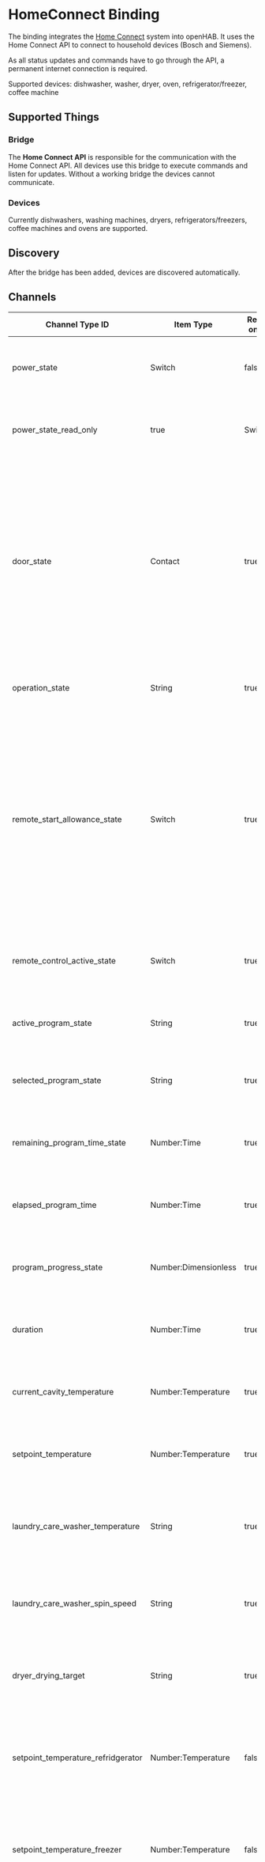 # HomeConnect Binding

The binding integrates the [Home Connect](https://www.home-connect.com/) system into openHAB.
It uses the Home Connect API to connect to household devices (Bosch and Siemens). 

As all status updates and commands have to go through the API, a permanent internet connection is required.

Supported devices: dishwasher, washer, dryer, oven, refrigerator/freezer, coffee machine

## Supported Things

### Bridge

The __Home Connect API__ is responsible for the communication with the Home Connect API. All devices use this bridge to execute commands and listen for updates. Without a working bridge the devices cannot communicate.

### Devices

Currently dishwashers, washing machines, dryers, refrigerators/freezers, coffee machines and ovens are supported.

## Discovery

After the bridge has been added, devices are discovered automatically.


## Channels

| Channel Type ID | Item Type    | Read only | Description  | Available on thing |
| --------------- | ------------ | --------- | ------------ | ------------------ |
| power_state | Switch | false | This setting describes the current power state of the home appliance. | dishwasher | 
| power_state_read_only | true | Switch | This setting describes the current power state of the home appliance (read only). | oven | 
| door_state | Contact | true | This status describes the state of the door of the home appliance. A change of that status is either triggered by the user operating the home appliance locally (i.e. opening/closing door) or automatically by the home appliance (i.e. locking the door). | dishwasher, washer, dryer, oven, refrigerator/freezer, coffeemaker | 
| operation_state | String | true | This status describes the operation state of the home appliance. | dishwasher, washer, dryer, oven, coffeemaker | 
| remote_start_allowance_state | Switch | true  | This status indicates whether the remote program start is enabled. This can happen due to a programmatic change (only disabling), or manually by the user changing the flag locally on the home appliance, or automatically after a certain duration - usually 24 hours. | dishwasher, washer, dryer, oven, coffeemaker | 
| remote_control_active_state | Switch | true  | This status indicates whether the allowance for remote controlling is enabled. | dishwasher, washer, dryer, oven | 
| active_program_state | String | true  | This status describes the active program of the home appliance. | dishwasher, washer, dryer, oven, coffeemaker | 
| selected_program_state | String | true | This status describes the selected program of the home appliance. | dishwasher, washer, dryer, oven, coffeemaker | 
| remaining_program_time_state | Number:Time | true | This status indicates the remaining program time of the home appliance. | dishwasher, washer, dryer, oven | 
| elapsed_program_time | Number:Time | true | This status indicates the elapsed program time of the home appliance. | oven | 
| program_progress_state | Number:Dimensionless | true | This status describes the program progress of the home appliance. | dishwasher, washer, dryer, oven, coffeemaker | 
| duration | Number:Time | true | This status describes the duration of the program of the home appliance. | oven | 
| current_cavity_temperature | Number:Temperature | true | This status describes the current cavity temperature of the home appliance. | oven | 
| setpoint_temperature | Number:Temperature | true | This status describes the setpoint/target temperature of the home appliance. | oven | 
| laundry_care_washer_temperature | String | true | This status describes describes the temperature of the washing program of the home appliance. | washer | 
| laundry_care_washer_spin_speed | String | true | This status defines the spin speed of a washer program of the home appliance. | washer | 
| dryer_drying_target | String | true | This status defines the desired dryness of a program of the home appliance. | dryer | 
| setpoint_temperature_refridgerator | Number:Temperature | false | Target temperature of the refrigerator compartment (Range depends on appliance - common range 2 to 8°C). | refrigerator/freezer | 
| setpoint_temperature_freezer | Number:Temperature | false | Target temperature of the freezer compartment (Range depends on appliance - common range -16 to -24°C). | refrigerator/freezer | 
| super_mode_refrigerator | Switch | true | The setting has no impact on setpoint temperatures but will make the fridge compartment cool to the lowest possible temperature until it is disabled by the manually by the customer or by the HA because of a timeout. | refrigerator/freezer | 
| super_mode_freezer | Switch | true | This setting has no impact on setpoint temperatures but will make the freezer compartment cool to the lowest possible temperature until it is disabled by the manually by the customer or by the home appliance because of a timeout. | refrigerator/freezer | 
            
## Thing Configuration

### Configuring the __Home Connect API__ Bridge


#### Physical appliance

##### 1. Preconditions

1. Please create an account at [Home Connect](https://www.home-connect.com/) and add your physical appliance to your account.
2. Test the connection to your physical appliance via mobile app ([Apple App Store (iOS) ](https://itunes.apple.com/de/app/home-connect-app/id901397789?mt=8) or [Google Play Store (Android)](https://play.google.com/store/apps/details?id=com.bshg.homeconnect.android.release)).

##### 2. Create oAuth2 tokens (Device Flow)

1. Create an account at [https://developer.home-connect.com](https://developer.home-connect.com) and login.
2. Create an application at [https://developer.home-connect.com/applications](https://developer.home-connect.com/applications)
    * _Application ID_: e.g. `openhab-binding`
    * _OAuth Flow_: Device Flow
    * _Home Connect User Account for Testing_: the associated user account email from [Home Connect](https://www.home-connect.com/) **_Please don't use your developer account username_**
3. Now you should see the client id and secret of the application. Please save them for later.
4. Use `curl` or equivalent method to start the authorization. Please replace `[client id]` with your application client id.

Curl call:

```
curl -X POST \
  https://api.home-connect.com/security/oauth/device_authorization \
  -H 'Cache-Control: no-cache' \
  -H 'Content-Type: application/x-www-form-urlencoded' \
  -d 'client_id=[client id]&scope=IdentifyAppliance%20Monitor%20Settings'
```

Response:

```
{
    "expires_in": 300,
    "device_code": "xxxxx-yyy-44fa-ff5-5b82c6348",
    "user_code": "0123-4567",
    "verification_uri": "https://verify.home-connect.com",
    "interval": 5,
    "verification_uri_complete": "https://verify.home-connect.com?user_code=0123-4567"
}
```

Please save the `device_code` and the `verification_uri_complete` for later use.

5. Open the `verification_uri_complete` link in a web browser. You can now login with your [Home Connect](https://www.home-connect.com/) account and grant access. **_Please don't use your developer account credentials**
6. Use `curl` or equivalent method to get the oAuth token. Please replace `[client id]` and `[client secret]` with your application credentials. For `[device code]` use response data from step 4. 

Curl call:

```
curl -X POST \
  https://api.home-connect.com/security/oauth/token \
  -H 'Cache-Control: no-cache' \
  -H 'Content-Type: application/x-www-form-urlencoded' \
  -d 'client_id=[client id]&client_secret=[client secret]&grant_type=device_code&device_code=[device code]'
```

Response:

```
{
    "id_token": "xyz",
    "access_token": "abc",
    "expires_in": 86400,
    "scope": "IdentifyAppliance Monitor Settings",
    "refresh_token": "123456",
    "token_type": "Bearer"
}
```

Please save `refresh_token` for later use in Paper UI. According to the API documentation the token expires if it wasn't used within 2 months. These means once setup, the configuration should work without recreating tokens manually.

##### 3. Setup Paper UI

The Home Connect bridge can be configured in the Paper UI as follows:

1. Go to Inbox > Choose Binding and add a new "HomeConnect Binding".
2. Enter
    * __client id:__ your application client id
    * __client secret:__ your application client secret
    * __simulator:__ false
    * __refresh token:__ token from previous step
3. That's it! Now you can use autodiscovery to add devices.

#### Simulator

The Home Connect developer site allows you to use simulated appliances. You can control them at https://developer.home-connect.com/simulator/dishwasher.

1. Create an account at [https://developer.home-connect.com](https://developer.home-connect.com) and login.
2. Open [https://developer.home-connect.com/applications](https://developer.home-connect.com/applications) and save the client id from the default application: "API Web Client" for later use.
3. Setup bridge at Paper UI
    1. Go to Inbox > Choose Binding and add a new "HomeConnect Binding".
    2. Enter
        * __client id:__ id from 2. step
        * __client secret:__ leave blank
        * __simulator:__ true
        * __refresh token:__ leave blank
    3. That's it! Now you can use autodiscovery to add devices.

## Examples: File based configuration

If you prefer to configure everything via file instead of PaperUI, here are some examples.

### things/homeconnect.things

```
// simulator bridge
Bridge homeconnect:api_bridge:simulator_api_bridge "Home Connect API (Simulator)" [ clientId="1234", simulator=true] {
    // Thing configurations
    Thing dishwasher dishwasher1 "Dishwasher (Simulator)"  [ haId="SIEMENS-HCS02DWH1-6F2FC400C1EA4A" ]
    Thing washer washer1 "Washer (Simulator)"  [ haId="SIEMENS-HCS03WCH1-1F35EC2BE34A0F" ]
    Thing fridgefreezer fridge1 "Fridge Freezer (Simulator)"  [ haId="SIEMENS-HCS05FRF1-7B3FA5EB3D885B" ]
    Thing oven oven1 "Oven (Simulator)"  [ haId="BOSCH-HCS01OVN1-2132B6FA25BA21" ]
    Thing dryer dryer1 "Dryer (Simulator)"  [ haId="BOSCH-HCS04DYR1-3921C766AD5BAF" ]
    Thing coffeemaker coffee1 "Coffee machine (Simulator)"  [ haId="BOSCH-HCS06COM1-2140A8821AE7AB" ]
}

// real device bridge
Bridge homeconnect:api_bridge:api_bridge "Home Connect API" [ clientId="1234", clientSecret="1234", refreshToken="1234", simulator=false] {
    // Thing configurations
    Thing dishwasher siemensdishwasher "Siemens Dishwasher"  [ haId="SIEMENS-SNXXXXXXTE-XXXXXXXXXXBF" ]
}
```

### items/homeconnect.items

```
// dishwasher
Switch                 DishwasherSimulator_PowerState                  "Power State"                       {channel="homeconnect:dishwasher:dishwasher1:power_state"}
Contact                DishwasherSimulator_DoorState                   "Door State"                        {channel="homeconnect:dishwasher:dishwasher1:door_state"}
String                 DishwasherSimulator_OperationState              "Operation State"                   {channel="homeconnect:dishwasher:dishwasher1:operation_state"}
Switch                 DishwasherSimulator_RemoteStartAllowanceState   "Remote Start Allowance State"      {channel="homeconnect:dishwasher:dishwasher1:remote_start_allowance_state"}
Switch                 DishwasherSimulator_RemoteControlActiveState    "Remote Control Activation State"   {channel="homeconnect:dishwasher:dishwasher1:remote_control_active_state"}
String                 DishwasherSimulator_SelectedProgramState        "Selected Program"                  {channel="homeconnect:dishwasher:dishwasher1:selected_program_state"}
String                 DishwasherSimulator_ActiveProgramState          "Active Program"                    {channel="homeconnect:dishwasher:dishwasher1:active_program_state"}
Number:Time            DishwasherSimulator_RemainingProgramTimeState   "Remaining program time"            {channel="homeconnect:dishwasher:dishwasher1:remaining_program_time_state"}
Number:Dimensionless   DishwasherSimulator_ProgramProgressState        "Progress State"                    {channel="homeconnect:dishwasher:dishwasher1:program_progress_state"}

// dryer
Contact                DryerSimulator_DoorState                   "Door State"                        {channel="homeconnect:dryer:dryer1:door_state"}
String                 DryerSimulator_OperationState              "Operation State"                   {channel="homeconnect:dryer:dryer1:operation_state"}
Switch                 DryerSimulator_RemoteStartAllowanceState   "Remote Start Allowance State"      {channel="homeconnect:dryer:dryer1:remote_start_allowance_state"}
Switch                 DryerSimulator_RemoteControlActiveState    "Remote Control Activation State"   {channel="homeconnect:dryer:dryer1:remote_control_active_state"}
String                 DryerSimulator_ActiveProgramState          "Active Program"                    {channel="homeconnect:dryer:dryer1:active_program_state"}
String                 DryerSimulator_SelectedProgramState        "Selected Program"                  {channel="homeconnect:dryer:dryer1:selected_program_state"}
String                 DryerSimulator_DryerDryingTarget           "Drying target"                     {channel="homeconnect:dryer:dryer1:dryer_drying_target"}
Number:Time            DryerSimulator_RemainingProgramTimeState   "Remaining program time"            {channel="homeconnect:dryer:dryer1:remaining_program_time_state"}
Number:Dimensionless   DryerSimulator_ProgramProgressState        "Progress State"                    {channel="homeconnect:dryer:dryer1:program_progress_state"}

// fridge/freezer
Contact              FridgeFreezerSimulator_DoorState                          "Door State"                 {channel="homeconnect:fridgefreezer:fridge1:door_state"}
Number:Temperature   FridgeFreezerSimulator_SetpointTemperatureRefridgerator   "Refrigerator temperature"   {channel="homeconnect:fridgefreezer:fridge1:setpoint_temperature_refridgerator"}
Switch               FridgeFreezerSimulator_SuperModeRefrigerator              "Refrigerator super mode"    {channel="homeconnect:fridgefreezer:fridge1:super_mode_refrigerator"}
Number:Temperature   FridgeFreezerSimulator_SetpointTemperatureFreezer         "Freezer temperature"        {channel="homeconnect:fridgefreezer:fridge1:setpoint_temperature_freezer"}
Switch               FridgeFreezerSimulator_SuperModeFreezer                   "Freezer super mode"         {channel="homeconnect:fridgefreezer:fridge1:super_mode_freezer"}

// oven
Switch                 OvenSimulator_PowerState                     "Power State"                       {channel="homeconnect:oven:oven1:power_state"}
Contact                OvenSimulator_DoorState                      "Door State"                        {channel="homeconnect:oven:oven1:door_state"}
String                 OvenSimulator_OperationState                 "Operation State"                   {channel="homeconnect:oven:oven1:operation_state"}
Switch                 OvenSimulator_RemoteStartAllowanceState      "Remote Start Allowance State"      {channel="homeconnect:oven:oven1:remote_start_allowance_state"}
Switch                 OvenSimulator_RemoteControlActiveState       "Remote Control Activation State"   {channel="homeconnect:oven:oven1:remote_control_active_state"}
String                 OvenSimulator_ActiveProgramState             "Active Program"                    {channel="homeconnect:oven:oven1:active_program_state"}
String                 OvenSimulator_SelectedProgramState           "Selected Program"                  {channel="homeconnect:oven:oven1:selected_program_state"}
Number:Time            OvenSimulator_RemainingProgramTimeState      "Remaining program time"            {channel="homeconnect:oven:oven1:remaining_program_time_state"}
Number:Dimensionless   OvenSimulator_ProgramProgressState           "Progress State"                    {channel="homeconnect:oven:oven1:program_progress_state"}
Number:Temperature     OvenSimulator_OvenCurrentCavityTemperature   "Cavity Temperature"                {channel="homeconnect:oven:oven1:oven_current_cavity_temperature"}
Number:Time            OvenSimulator_ElapsedProgramTime             "Elapsed Program Time"              {channel="homeconnect:oven:oven1:elapsed_program_time"}
Number:Temperature     OvenSimulator_SetpointTemperature            "Setpoint Temperature"              {channel="homeconnect:oven:oven1:setpoint_temperature"}
Number:Time            OvenSimulator_Duration                       "Selected duration"                 {channel="homeconnect:oven:oven1:duration"}

// washer
Contact                WasherSimulator_DoorState                      "Door State"                        {channel="homeconnect:washer:washer1:door_state"}
String                 WasherSimulator_OperationState                 "Operation State"                   {channel="homeconnect:washer:washer1:operation_state"}
Switch                 WasherSimulator_RemoteStartAllowanceState      "Remote Start Allowance State"      {channel="homeconnect:washer:washer1:remote_start_allowance_state"}
Switch                 WasherSimulator_RemoteControlActiveState       "Remote Control Activation State"   {channel="homeconnect:washer:washer1:remote_control_active_state"}
String                 WasherSimulator_ActiveProgramState             "Active Program"                    {channel="homeconnect:washer:washer1:active_program_state"}
String                 WasherSimulator_SelectedProgramState           "Selected Program"                  {channel="homeconnect:washer:washer1:selected_program_state"}
Number:Time            WasherSimulator_RemainingProgramTimeState      "Remaining program time"            {channel="homeconnect:washer:washer1:remaining_program_time_state"}
Number:Dimensionless   WasherSimulator_ProgramProgressState           "Progress State"                    {channel="homeconnect:washer:washer1:program_progress_state"}
String                 WasherSimulator_LaundryCareWasherTemperature   "Washing Program Temperature"       {channel="homeconnect:washer:washer1:laundry_care_washer_temperature"}
String                 WasherSimulator_LaundryCareWasherSpinSpeed     "Spin Speed"                        {channel="homeconnect:washer:washer1:laundry_care_washer_spin_speed"}

// coffee machine
Contact                BOSCHCoffeeMakerSimulatorBOSCHHCS06COM12140A8821AE7AB_DoorState                   "Door State"                     {channel="homeconnect:CoffeeMaker:BOSCH-HCS06COM1-2140A8821AE7AB:door_state"}
String                 BOSCHCoffeeMakerSimulatorBOSCHHCS06COM12140A8821AE7AB_OperationState              "Operation State"                {channel="homeconnect:CoffeeMaker:BOSCH-HCS06COM1-2140A8821AE7AB:operation_state"}
Switch                 BOSCHCoffeeMakerSimulatorBOSCHHCS06COM12140A8821AE7AB_RemoteStartAllowanceState   "Remote Start Allowance State"   {channel="homeconnect:CoffeeMaker:BOSCH-HCS06COM1-2140A8821AE7AB:remote_start_allowance_state"}
String                 BOSCHCoffeeMakerSimulatorBOSCHHCS06COM12140A8821AE7AB_SelectedProgramState        "Selected Program"               {channel="homeconnect:CoffeeMaker:BOSCH-HCS06COM1-2140A8821AE7AB:selected_program_state"}
String                 BOSCHCoffeeMakerSimulatorBOSCHHCS06COM12140A8821AE7AB_ActiveProgramState          "Active Program"                 {channel="homeconnect:CoffeeMaker:BOSCH-HCS06COM1-2140A8821AE7AB:active_program_state"}
Number:Dimensionless   BOSCHCoffeeMakerSimulatorBOSCHHCS06COM12140A8821AE7AB_ProgramProgressState        "Progress State"                 {channel="homeconnect:CoffeeMaker:BOSCH-HCS06COM1-2140A8821AE7AB:program_progress_state"}
```

## Misc
Refresh token does not work in simulated environment. Please redo authentication via :8080/homeconnect

## Logging

```
<!-- Home Connect appender that logs into a file -->
<appender name="HOMECONNECTFILE" class="ch.qos.logback.core.FileAppender">
    <file>${openhab.logdir:-userdata/logs}/homeconnect.log</file>
    <encoder>
        <pattern>%d{yyyy-MM-dd HH:mm:ss.SSS} [%-5level] [%-30.30logger{36}:%-5line] - %msg%ex{10}%n</pattern>
    </encoder>
</appender>
```

```
<logger name="org.openhab.binding.homeconnect" level="ALL" additivity="false">
    <appender-ref ref="HOMECONNECTFILE" />
    <appender-ref ref="STDOUT" />
</logger>
```


